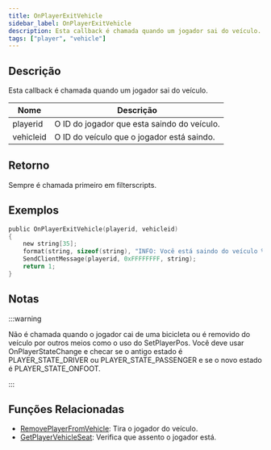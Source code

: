 ```yaml
---
title: OnPlayerExitVehicle
sidebar_label: OnPlayerExitVehicle
description: Esta callback é chamada quando um jogador sai do veículo.
tags: ["player", "vehicle"]
---
```


## Descrição

Esta callback é chamada quando um jogador sai do veículo.

| Nome      | Descrição                                   |
| --------- | ------------------------------------------- |
| playerid  | O ID do jogador que esta saindo do veículo. |
| vehicleid | O ID do veículo que o jogador está saindo.  |

## Retorno

Sempre é chamada primeiro em filterscripts.

## Exemplos

```c
public OnPlayerExitVehicle(playerid, vehicleid)
{
    new string[35];
    format(string, sizeof(string), "INFO: Você está saindo do veículo %i", vehicleid);
    SendClientMessage(playerid, 0xFFFFFFFF, string);
    return 1;
}
```

## Notas

:::warning

Não é chamada quando o jogador cai de uma bicicleta ou é removido do veículo por outros meios como o uso do SetPlayerPos. Você deve usar OnPlayerStateChange e checar se o antigo estado é PLAYER_STATE_DRIVER ou PLAYER_STATE_PASSENGER e se o novo estado é PLAYER_STATE_ONFOOT.

:::

## Funções Relacionadas

- [RemovePlayerFromVehicle](../functions/RemovePlayerFromVehicle): Tira o jogador do veículo.
- [GetPlayerVehicleSeat](../functions/GetPlayerVehicleSeat): Verifica que assento o jogador está.
